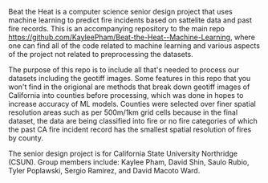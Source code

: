 Beat the Heat is a computer science senior design project that uses machine learning to predict fire incidents based on sattelite data and past fire records. This is an accompanying repository to the main repo https://github.com/KayleePham/Beat-the-Heat--Machine-Learning, where one can find all of the code related to machine learning and various aspects of the project not related to preprocessing the datasets. 

The purpose of this repo is to include all that's needed to process our datasets including the geotiff images. Some features in this repo that you won't find in the origional are methods that break down geotiff images of California into counties before processing, which was done in hopes to increase accuracy of ML models. Counties were selected over finer spatial resolution areas such as per 500m/1km grid cells because in the final dataset, the data are being classified into fire or no fire categories of which the past CA fire incident record has the smallest spatial resolution of fires by county.

The senior design project is for California State University Northridge (CSUN). Group members include: Kaylee Pham, David Shin, Saulo Rubio, Tyler Poplawski, Sergio Ramirez, and David Macoto Ward.
